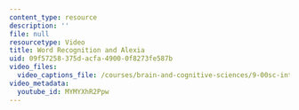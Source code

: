 ```yaml
---
content_type: resource
description: ''
file: null
resourcetype: Video
title: Word Recognition and Alexia
uid: 09f57258-375d-acfa-4900-0f8273fe587b
video_files:
  video_captions_file: /courses/brain-and-cognitive-sciences/9-00sc-introduction-to-psychology-fall-2011/vision-ii/word-recognition-and-alexia/MYMYXhR2Ppw.vtt
video_metadata:
  youtube_id: MYMYXhR2Ppw
---
```

